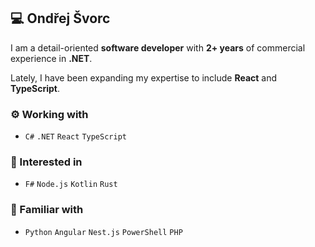 ## 💻 Ondřej Švorc

I am a detail-oriented **software developer** with **2+ years** of commercial experience in **.NET**. 

Lately, I have been expanding my expertise to include **React** and **TypeScript**.

### ⚙️ Working with
- `C#` `.NET` `React` `TypeScript` 

### 🔎 Interested in
- `F#` `Node.js` `Kotlin` `Rust`

### 🤝 Familiar with
- `Python` `Angular` `Nest.js` `PowerShell` `PHP` 
